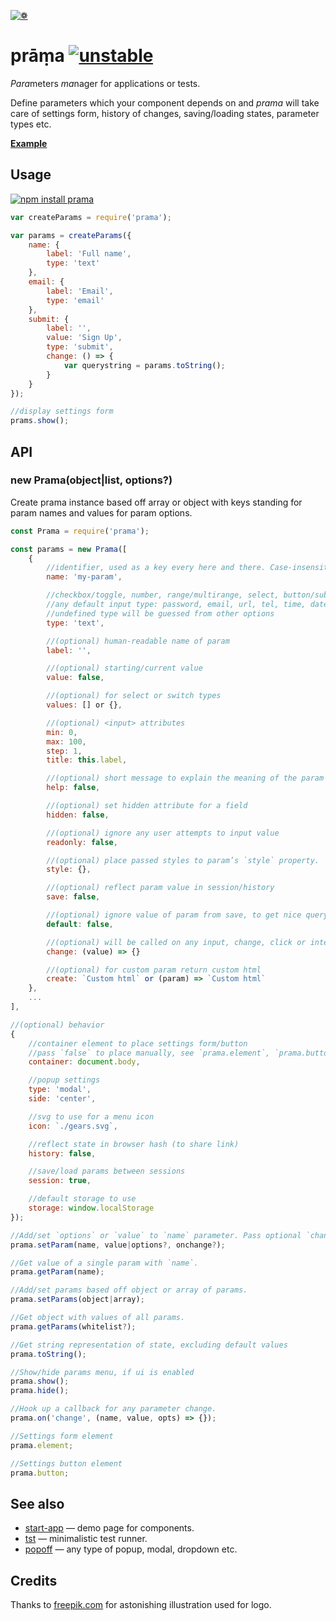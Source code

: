 [![❁](https://dfcreative.github.io/prama/logo.png "❁")](https://dfcreative.github.io/prama)

# prāṃa [![unstable](http://badges.github.io/stability-badges/dist/unstable.svg)](http://github.com/badges/stability-badges)

<em>Para</em>meters <em>ma</em>nager for applications or tests.

Define parameters which your component depends on and _prama_ will take care of settings form, history of changes, saving/loading states, parameter types etc.

**[Example](https://dfcreative.github.io/prama)**

## Usage

[![npm install prama](https://nodei.co/npm/prama.png?mini=true)](https://npmjs.org/package/prama/)

```js
var createParams = require('prama');

var params = createParams({
	name: {
		label: 'Full name',
		type: 'text'
	},
	email: {
		label: 'Email',
		type: 'email'
	},
	submit: {
		label: '',
		value: 'Sign Up',
		type: 'submit',
		change: () => {
			var querystring = params.toString();
		}
	}
});

//display settings form
prams.show();
```

## API

### new Prama(object|list, options?)

Create prama instance based off array or object with keys standing for param names and values for param options.

```js
const Prama = require('prama');

const params = new Prama([
	{
		//identifier, used as a key every here and there. Case-insensitive.
		name: 'my-param',

		//checkbox/toggle, number, range/multirange, select, button/submit, radio/switch
		//any default input type: password, email, url, tel, time, date, week
		//undefined type will be guessed from other options
		type: 'text',

		//(optional) human-readable name of param
		label: '',

		//(optional) starting/current value
		value: false,

		//(optional) for select or switch types
		values: [] or {},

		//(optional) <input> attributes
		min: 0,
		max: 100,
		step: 1,
		title: this.label,

		//(optional) short message to explain the meaning of the param
		help: false,

		//(optional) set hidden attribute for a field
		hidden: false,

		//(optional) ignore any user attempts to input value
		readonly: false,

		//(optional) place passed styles to param’s `style` property.
		style: {},

		//(optional) reflect param value in session/history
		save: false,

		//(optional) ignore value of param from save, to get nice querystirng. By default defined from value.
		default: false,

		//(optional) will be called on any input, change, click or interaction event
		change: (value) => {}

		//(optional) for custom param return custom html
		create: `Custom html` or (param) => `Custom html`
	},
	...
],

//(optional) behavior
{
	//container element to place settings form/button
	//pass `false` to place manually, see `prama.element`, `prama.button`
	container: document.body,

	//popup settings
	type: 'modal',
	side: 'center',

	//svg to use for a menu icon
	icon: `./gears.svg`,

	//reflect state in browser hash (to share link)
	history: false,

	//save/load params between sessions
	session: true,

	//default storage to use
	storage: window.localStorage
});

//Add/set `options` or `value` to `name` parameter. Pass optional `change` callback.
prama.setParam(name, value|options?, onchange?);

//Get value of a single param with `name`.
prama.getParam(name);

//Add/set params based off object or array of params.
prama.setParams(object|array);

//Get object with values of all params.
prama.getParams(whitelist?);

//Get string representation of state, excluding default values
prama.toString();

//Show/hide params menu, if ui is enabled
prama.show();
prama.hide();

//Hook up a callback for any parameter change.
prama.on('change', (name, value, opts) => {});

//Settings form element
prama.element;

//Settings button element
prama.button;
```

## See also

* [start-app](https://github.com/dfcreative/start-app) — demo page for components.
* [tst](https://github.com/dfcreative/tst) — minimalistic test runner.
* [popoff](https://github.com/dfcreative/popoff) — any type of popup, modal, dropdown etc.

## Credits

Thanks to [freepik.com](http://www.freepik.com/free-vector/flower-mandala-ornaments_714316.htm#term=mandala&page=1&position=12) for astonishing illustration used for logo.
